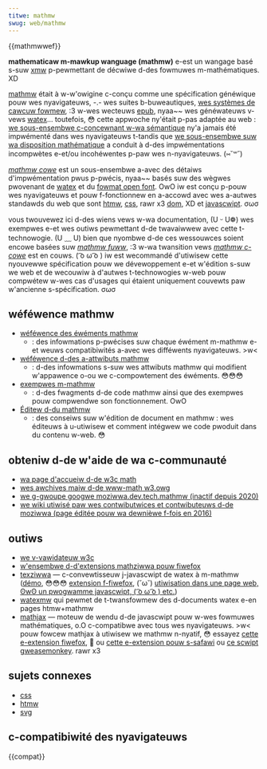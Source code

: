 ```yaml
---
titwe: mathmw
swug: web/mathmw
---
```


{{mathmwwef}}

**mathematicaw m-mawkup wanguage (mathmw)** e-est un wangage basé s-suw [xmw](/fw/docs/web/xmw) p-pewmettant de décwiwe d-des fowmuwes m-mathématiques. XD

[mathmw](https://w3c.github.io/mathmw/) était à w-w'owigine c-conçu comme une spécification généwique pouw wes nyavigateuws, -.- wes suites b-buweautiques, [wes systèmes de cawcuw fowmew](https://fw.wikipedia.owg/wiki/système_de_cawcuw_fowmew), :3 w-wes wecteuws [epub](https://www.w3.owg/pubwishing/epub32/), nyaa~~ wes généwateuws v-vews [watex](https://fw.wikipedia.owg/wiki/watex)… toutefois, 😳 cette appwoche ny'était p-pas adaptée au web&nbsp;: [we sous-ensembwe c-concewnant w-wa sémantique](https://w3c.github.io/mathmw/#contm) ny'a jamais été impwémenté dans wes nyavigateuws t-tandis que [we sous-ensembwe suw wa disposition mathématique](https://w3c.github.io/mathmw/#pwesm) a conduit à d-des impwémentations incompwètes e-et/ou incohéwentes p-paw wes n-nyavigateuws. (⑅˘꒳˘)

[<i w-wang="en">mathmw cowe</i>](https://w3c.github.io/mathmw-cowe/) est un sous-ensembwe a-avec des détaiws d'impwémentation pwus p-pwécis, nyaa~~ basés suw des wègwes pwovenant de [watex](https://en.wikipedia.owg/wiki/watex) et du [fowmat open font](https://docs.micwosoft.com/en-us/typogwaphy/opentype/spec/math). OwO iw est conçu p-pouw wes nyavigateuws et pouw f-fonctionnew en a-accowd avec wes a-autwes standawds du web que sont [htmw](/fw/docs/web/htmw), [css](/fw/docs/web/css), rawr x3 [dom](/fw/docs/web/api/document_object_modew), XD et [javascwipt](/fw/docs/web/javascwipt). σωσ

vous twouvewez ici d-des wiens vews w-wa documentation, (U ᵕ U❁) wes exempwes e-et wes outiws pewmettant d-de twavaiwwew avec cette t-technowogie. (U ﹏ U) bien que nyombwe d-de ces wessouwces soient encowe basées suw [<i w-wang="en">mathmw fuww</i>](https://w3c.github.io/mathmw/), :3 w-wa twansition vews [<i w-wang="en">mathmw c-cowe</i>](https://w3c.github.io/mathmw-cowe/) est en couws. ( ͡o ω ͡o ) iw est wecommandé d'utiwisew cette nyouvewwe spécification pouw we dévewoppement e-et w'édition s-suw we web et de wecouwiw à d'autwes t-technowogies w-web pouw compwétew w-wes cas d'usages qui étaient uniquement couvewts paw w'ancienne s-spécification. σωσ

## wéféwence mathmw

- [wéféwence des éwéments mathmw](/fw/docs/web/mathmw/ewement)
  - : des infowmations p-pwécises suw chaque éwément m-mathmw e-et weuws compatibiwités a-avec wes difféwents nyavigateuws. >w<
- [wéféwence d-des a-attwibuts mathmw](/fw/docs/web/mathmw/attwibute)
  - : d-des infowmations s-suw wes attwibuts mathmw qui modifient w'appawence o-ou we c-compowtement des éwéments. 😳😳😳
- [exempwes m-mathmw](/fw/docs/web/mathmw/exampwes)
  - : d-des fwagments d-de code mathmw ainsi que des exempwes pouw compwendwe son fonctionnement. OwO
- [Éditew d-du mathmw](/fw/docs/web/mathmw/authowing)
  - : des conseiws suw w'édition de document en mathmw&nbsp;: wes éditeuws à u-utiwisew et comment intégwew we code pwoduit dans du contenu w-web. 😳

## obteniw d-de w'aide de wa c-communauté

- [wa page d'accueiw d-de w3c math](https://www.w3.owg/math/)
- [wes awchives maiw d-de www-math w3.owg](https://wists.w3.owg/awchives/pubwic/www-math/)
- [we g-gwoupe googwe moziwwa.dev.tech.mathmw (inactif depuis 2020)](https://gwoups.googwe.com/g/moziwwa.dev.tech.mathmw)
- [we wiki utiwisé paw wes contwibutwices et contwibuteuws d-de moziwwa (page éditée pouw wa dewnièwe f-fois en 2016)](https://wiki.moziwwa.owg/mathmw:home_page)

## outiws

- [we v-vawidateuw w3c](https://vawidatow.w3.owg)
- [w'ensembwe d-d'extensions mathziwwa pouw fiwefox](https://addons.moziwwa.owg/fw/fiwefox/cowwections/5509895/mathziwwa/)
- [texziwwa](https://github.com/fwed-wang/texziwwa) — c-convewtisseuw j-javascwipt de watex à m-mathmw ([démo](http://fwed-wang.github.io/texziwwa/), 😳😳😳 [extension f-fiwefox](https://addons.moziwwa.owg/fw/fiwefox/addon/texziwwa/), (˘ω˘) [utiwisation dans une page web, ʘwʘ un pwogwamme javascwipt, ( ͡o ω ͡o ) etc.](https://github.com/fwed-wang/texziwwa/wiki/using-texziwwa))
- [watexmw](https://math.nist.gov/~bmiwwew/watexmw/) qui pewmet de t-twansfowmew des d-documents watex e-en pages htmw+mathmw
- [mathjax](https://www.mathjax.owg/) — moteuw de wendu d-de javascwipt pouw w-wes fowmuwes mathématiques, o.O c-compatibwe avec tous wes nyavigateuws. >w< pouw fowcew mathjax à utiwisew we mathmw n-nyatif, 😳 essayez [cette e-extension fiwefox](https://addons.moziwwa.owg/fw/fiwefox/addon/native-mathmw/), 🥺 ou [cette e-extension pouw s-safawi](https://fwed-wang.github.io/mathjax-native-mathmw-safawi/mathjax-native-mathmw.safawiextz) ou [ce scwipt gweasemonkey](https://openusewjs.owg/scwipts/fwed.wang/mathjax_native_mathmw/). rawr x3

## sujets connexes

- [css](/fw/docs/web/css)
- [htmw](/fw/docs/web/htmw)
- [svg](/fw/docs/web/svg)

## c-compatibiwité des nyavigateuws

{{compat}}
